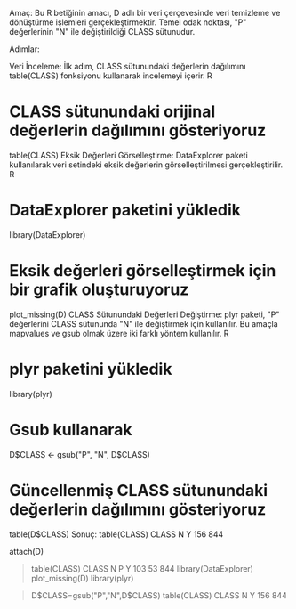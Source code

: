 
Amaç:
Bu R betiğinin amacı, D adlı bir veri çerçevesinde veri temizleme ve dönüştürme işlemleri gerçekleştirmektir. Temel odak noktası, "P" değerlerinin "N" ile değiştirildiği CLASS sütunudur.

Adımlar:

Veri İnceleme:
İlk adım, CLASS sütunundaki değerlerin dağılımını table(CLASS) fonksiyonu kullanarak incelemeyi içerir.
R

# CLASS sütunundaki orijinal değerlerin dağılımını gösteriyoruz
table(CLASS)
Eksik Değerleri Görselleştirme:
DataExplorer paketi kullanılarak veri setindeki eksik değerlerin görselleştirilmesi gerçekleştirilir.
R

# DataExplorer paketini yükledik
library(DataExplorer)

# Eksik değerleri görselleştirmek için bir grafik oluşturuyoruz
plot_missing(D)
CLASS Sütunundaki Değerleri Değiştirme:
plyr paketi, "P" değerlerini CLASS sütununda "N" ile değiştirmek için kullanılır. Bu amaçla mapvalues ve gsub olmak üzere iki farklı yöntem kullanılır.
R

# plyr paketini yükledik
library(plyr)

# Gsub kullanarak
D$CLASS <- gsub("P", "N", D$CLASS)

# Güncellenmiş CLASS sütunundaki değerlerin dağılımını gösteriyoruz
table(D$CLASS)
Sonuç: table(CLASS)
CLASS
  N   Y 
156 844 

attach(D)
> table(CLASS)
CLASS
  N   P   Y 
103  53 844 
> library(DataExplorer)
> plot_missing(D)
> library(plyr)

> D$CLASS=gsub("P","N",D$CLASS)
> table(CLASS)
CLASS
  N   Y 
156 844 

